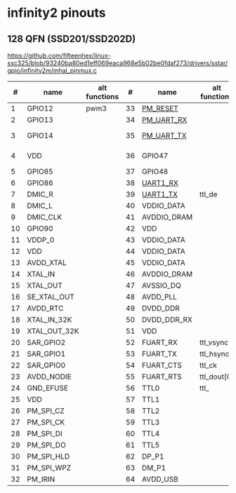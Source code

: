 # infinity2 pinouts

## 128 QFN (SSD201/SSD202D)

https://github.com/fifteenhex/linux-ssc325/blob/93240ba80ed1eff069eaca968e5b02be0fdaf273/drivers/sstar/gpio/infinity2m/mhal_pinmux.c

| #  | name         | alt functions | #  | name                                       | alt functions | #  | name      | alt functions | #   | name                                 | alt functions      |
|----|--------------|---------------|----|--------------------------------------------|---------------|----|-----------|---------------|-----|--------------------------------------|--------------------|
| 1  | GPIO12       | pwm3          | 33 | [PM_RESET](/ip/commonpins.md#pm_reset)     |               | 65 | TTL6      |               | 97  | SD_D2                                |                    |
| 2  | GPIO13       |               | 34 | [PM_UART_RX](/ip/commonpins.md#pm_uart_rx) |               | 66 | TTL7      |               | 98  | VDDP_1                               |                    |
| 3  | GPIO14       |               | 35 | [PM_UART_TX](/ip/commonpins.md#pm_uart_tx) |               | 67 | TTL8      |               | 99  | GPIO0                                | eth1_mdio, i2s_wck |
| 4  | VDD          |               | 36 | GPIO47                                     |               | 68 | TTL9      |               | 100 | GPIO1                                | eth1_mdc, i2s_bck  |
| 5  | GPIO85       |               | 37 | GPIO48                                     |               | 69 | TTL10     |               | 101 | GPIO2                                | i2c1_scl           |
| 6  | GPIO86       |               | 38 | [UART1_RX](/ip/commonpins.md#uart1_rx)     |               | 70 | TTL11     |               | 102 | GPIO3                                | i2c1_sda           |
| 7  | DMIC_R       |               | 39 | [UART1_TX](/ip/commonpins.md#uart1_tx)     | ttl_de        | 71 | TTL12     |               | 103 | [PM_LED0](/ip/commonpins.md#pm_led0) |                    |
| 8  | DMIC_L       |               | 40 | VDDIO_DATA                                 |               | 72 | TTL13     |               | 104 | [PM_LED1](/ip/commonpins.md#pm_led1) |                    |
| 9  | DMIC_CLK     |               | 41 | AVDDIO_DRAM                                |               | 73 | TTL14     |               | 105 | VDD                                  |                    |
| 10 | GPIO90       |               | 42 | VDD                                        |               | 74 | TTL15     |               | 106 | AVDD_ETH                             |                    |
| 11 | VDDP_0       |               | 43 | VDDIO_DATA                                 |               | 75 | AVDD1     |               | 107 | ETH_RN                               |                    |
| 12 | VDD          |               | 44 | VDDIO_DATA                                 |               | 76 | VDDP_1    |               | 108 | ETH_RP                               |                    |
| 13 | AVDD_XTAL    |               | 45 | VDDIO_DATA                                 |               | 77 | VDD       |               | 109 | ETH_TN                               |                    |
| 14 | XTAL_IN      |               | 46 | AVDDIO_DRAM                                |               | 78 | VDD       |               | 110 | ETH_TP                               |                    |
| 15 | XTAL_OUT     |               | 47 | AVSSIO_DQ                                  |               | 79 | TTL16     | mdio?         | 111 | DP_P2                                |                    |
| 16 | SE_XTAL_OUT  |               | 48 | AVDD_PLL                                   |               | 80 | TTL17     | mdc?          | 112 | DM_P2                                |                    |
| 17 | AVDD_RTC     |               | 49 | DVDD_DDR                                   |               | 81 | TTL18     |               | 113 | AVDD_USB                             |                    |
| 18 | XTAL_IN_32K  |               | 50 | DVDD_DDR_RX                                |               | 82 | TTL19     |               | 114 | AVDD_AUD                             |                    |
| 19 | XTAL_OUT_32K |               | 51 | VDD                                        |               | 83 | TTL20     | rmii_rxd0?    | 115 | AUD_LINEOUT_R0                       |                    |
| 20 | SAR_GPIO2    |               | 52 | FUART_RX                                   | ttl_vsync     | 84 | TTL21     | rmii_rxd1?    | 116 | AUD_LINEOUT_L0                       |                    |
| 21 | SAR_GPIO1    |               | 53 | FUART_TX                                   | ttl_hsync     | 85 | TTL22     | rmii_txd0?    | 117 | AUD_MICCM0                           |                    |
| 22 | SAR_GPIO0    |               | 54 | FUART_CTS                                  | ttl_ck        | 86 | TTL23     | rmii_txd1?    | 118 | AUD_MICIN0                           |                    |
| 23 | AVDD_NODIE   |               | 55 | FUART_RTS                                  | ttl_dout[0]   | 87 | TTL24     | rmii_txen?    | 119 | AUD_VRM_DAC                          |                    |
| 24 | GND_EFUSE    |               | 56 | TTL0                                       | ttl_          | 88 | TTL25     |               | 120 | AUD_VAG                              |                    |
| 25 | VDD          |               | 57 | TTL1                                       |               | 89 | TTL26     |               | 121 | GPIO4                                | pwm0               |
| 26 | PM_SPI_CZ    |               | 58 | TTL2                                       |               | 90 | TTL27     |               | 122 | GPIO5                                | pwm1               |
| 27 | PM_SPI_CK    |               | 59 | TTL3                                       |               | 91 | PM_SD_CDZ |               | 123 | GPIO6                                | i2c0_scl           |
| 28 | PM_SPI_DI    |               | 60 | TTL4                                       |               | 92 | SD_D1     |               | 124 | GPIO7                                | i2c0_sda           |
| 29 | PM_SPI_DO    |               | 61 | TTL5                                       |               | 93 | SD_D0     |               | 125 | UART2_RX                             | spi0_mode5         |
| 30 | PM_SPI_HLD   |               | 62 | DP_P1                                      |               | 94 | SD_CLK    |               | 126 | UART2_TX                             | spi0_mode5         |
| 31 | PM_SPI_WPZ   |               | 63 | DM_P1                                      |               | 95 | SD_CMD    |               | 127 | GPIO10                               | spi0_mode5         |
| 32 | PM_IRIN      |               | 64 | AVDD_USB                                   |               | 96 | SD_D3     |               | 128 | GPIO11                               | spi0_mode5         |
